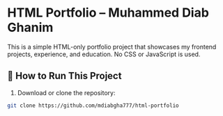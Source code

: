# HTML Portfolio – Muhammed Diab Ghanim

This is a simple HTML-only portfolio project that showcases my frontend projects, experience, and education. No CSS or JavaScript is used.

## 🔧 How to Run This Project

1. Download or clone the repository:
```bash
git clone https://github.com/mdiabgha777/html-portfolio

